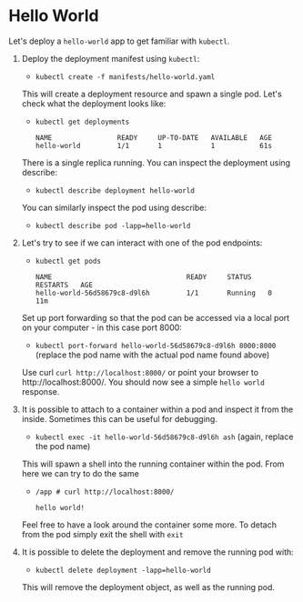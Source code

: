 # Hello World

Let's deploy a `hello-world` app to get familiar with `kubectl`.

1. Deploy the deployment manifest using `kubectl`:
    - `kubectl create -f manifests/hello-world.yaml`

    This will create a deployment resource and spawn a single pod. Let's check what the deployment looks like:

    - `kubectl get deployments`
      ```
      NAME                READY     UP-TO-DATE   AVAILABLE   AGE
      hello-world         1/1       1            1           61s
      ```
    There is a single replica running. You can inspect the deployment using describe:
    - `kubectl describe deployment hello-world`
    
    You can similarly inspect the pod using describe:
    - `kubectl describe pod -lapp=hello-world`

1. Let's try to see if we can interact with one of the pod endpoints:
    - `kubectl get pods`
      ```
      NAME                                 READY     STATUS    RESTARTS   AGE
      hello-world-56d58679c8-d9l6h         1/1       Running   0          11m
      ```

    Set up port forwarding so that the pod can be accessed via a local port on your computer - in this case port 8000:

    - `kubectl port-forward hello-world-56d58679c8-d9l6h 8000:8000` (replace the pod name with the actual pod name found above)

    Use curl `curl http://localhost:8000/` or point your browser to http://localhost:8000/. You should now see a simple `hello world` response.

1. It is possible to attach to a container within a pod and inspect it from the inside. Sometimes this can be useful for debugging.

    - `kubectl exec -it hello-world-56d58679c8-d9l6h ash` (again, replace the pod name)

    This will spawn a shell into the running container within the pod. From here we can try to do the same
    - `/app # curl http://localhost:8000/`
      ```
      hello world!
      ```
    Feel free to have a look around the container some more. To detach from the pod simply exit the shell with `exit`

1. It is possible to delete the deployment and remove the running pod with:
    - `kubectl delete deployment -lapp=hello-world`

    This will remove the deployment object, as well as the running pod.
